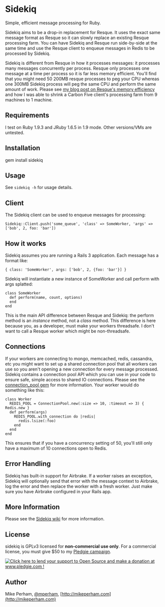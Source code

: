 Sidekiq
==============

Simple, efficient message processing for Ruby.

Sidekiq aims to be a drop-in replacement for Resque.  It uses the exact same
message format as Resque so it can slowly replace an existing Resque processing farm.
You can have Sidekiq and Resque run side-by-side at the same time and
use the Resque client to enqueue messages in Redis to be processed by Sidekiq.

Sidekiq is different from Resque in how it processes messages: it
processes many messages concurrently per process.  Resque only processes
one message at a time per process so it is far less memory efficient.
You'll find that you might need 50 200MB resque processes to peg your CPU
whereas one 300MB Sidekiq process will peg the same CPU and perform the
same amount of work.  Please see [my blog post on Resque's memory
efficiency](http://blog.carbonfive.com/2011/09/16/improving-resques-memory-efficiency/)
 and how I was able to shrink a Carbon Five client's processing farm
from 9 machines to 1 machine.


Requirements
-----------------

I test on Ruby 1.9.3 and JRuby 1.6.5 in 1.9 mode.  Other versions/VMs are
untested.


Installation
-----------------

   gem install sidekiq


Usage
-----------------

See `sidekiq -h` for usage details.


Client
-----------------

The Sidekiq client can be used to enqueue messages for processing:

    Sidekiq::Client.push('some_queue', 'class' => SomeWorker, 'args' => ['bob', 2, foo: 'bar'])


How it works
-----------------

Sidekiq assumes you are running a Rails 3 application.  Each message has a format like:

    { class: 'SomeWorker', args: ['bob', 2, {foo: 'bar'}] }

Sidekiq will instantiate a new instance of SomeWorker and call perform
with args splatted:

    class SomeWorker
      def perform(name, count, options)
      end
    end

This is the main API difference between Resque and Sidekiq: the perform
method is an *instance* method, not a *class* method.  This difference
is here because you, as a developer, must make your workers threadsafe.
I don't want to call a Resque worker which might be non-threadsafe.


Connections
-----------------

If your workers are connecting to mongo, memcached, redis, cassandra,
etc you might want to set up a shared connection pool that all workers
can use so you aren't opening a new connection for every message
processed.  Sidekiq contains a connection pool API which you can use in your code to
ensure safe, simple access to shared IO connections.  Please see the
[connection\_pool gem](https://github.com/mperham/connection_pool) for more information.
Your worker would do something like this:

    class Worker
      REDIS_POOL = ConnectionPool.new(:size => 10, :timeout => 3) { Redis.new }
      def perform(args)
        REDIS_POOL.with_connection do |redis|
          redis.lsize(:foo)
        end
      end
    end

This ensures that if you have a concurrency setting of 50, you'll still only
have a maximum of 10 connections open to Redis.


Error Handling
-----------------

Sidekiq has built-in support for Airbrake.  If a worker raises an
exception, Sidekiq will optionally send that error with the message
context to Airbrake, log the error and then replace the worker with a
fresh worker.  Just make sure you have Airbrake configured in your Rails
app.


More Information
-----------------

Please see the [Sidekiq wiki](https://github.com/mperham/sidekiq/wiki) for more information.


License
-----------------

sidekiq is GPLv3 licensed for **non-commercial use only**.  For a commercial
license, you must give $50 to my [Pledgie campaign](http://www.pledgie.com/campaigns/16623).

<a href='http://www.pledgie.com/campaigns/16623'><img alt='Click here to lend your support to Open Source and make a donation at www.pledgie.com !' src='http://www.pledgie.com/campaigns/16623.png?skin_name=chrome' border='0' /></a>

Author
-----------------

Mike Perham, [@mperham](https://twitter.com/mperham), [http://mikeperham.com](http://mikeperham.com)


